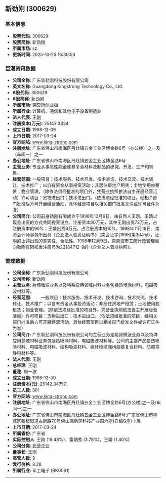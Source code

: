 ## 新劲刚 (300629)

### 基本信息

- **股票代码**: 300629
- **股票简称**: 新劲刚
- **所属市场**: sz
- **更新时间**: 2025-10-25 16:30:53

### 巨潮资讯数据

- **公司全称**: 广东新劲刚科技股份有限公司
- **英文名称**: Guangdong Kingstrong Technology Co., Ltd.
- **A股代码**: 300629
- **A股简称**: 新劲刚
- **所属市场**: 深交所创业板
- **所属行业**: 计算机、通信和其他电子设备制造业
- **法人代表**: 王刚
- **注册资本(万元)**: 25142.3424
- **成立日期**: 1998-12-09
- **上市日期**: 2017-03-24
- **官方网站**: www.king-strong.com
- **注册地址**: 广东省佛山市南海区丹灶镇五金工业区博金路6号（办公楼）之一及（车间一）之一
- **办公地址**: 广东省佛山市南海区丹灶镇五金工业区博金路6号
- **主营业务**: 专业从事高性能金属基复合材料及制品的研究、开发、生产和销售。
- **经营范围**: 一般项目：技术服务、技术开发、技术咨询、技术交流、技术转让、技术推广；以自有资金从事投资活动；非居住房地产租赁；土地使用权租赁；物业管理。（除依法须经批准的项目外，凭营业执照依法自主开展经营活动）许可项目：货物进出口；技术进出口。（依法须经批准的项目，经相关部门批准后方可开展经营活动，具体经营项目以相关部门批准文件或许可证件为准）
- **公司简介**: 公司前身劲刚有限成立于1998年12月9日，由自然人王刚、王婧以现金出资的方式共同投资设立，注册资本80万元，其中王刚出资72万元，占注册资本的90%；王婧出资8万元，占注册资本的10%。1998年11月18日，南海会计师事务所出具《企业法人验资证明书》（南会证字[1998]第304号），证明的上述出资的真实性、合法性。1998年12月9日，原南海市工商行政管理局向劲刚有限核发注册号为23184712-9的《企业法人营业执照》。

### 雪球数据

- **公司全称**: 广东新劲刚科技股份有限公司
- **公司简称**: 新劲刚
- **主营业务**: 射频微波业务以及特殊应用领域材料业务包括热喷涂材料、电磁吸波材料等。
- **经营范围**: 　　一般项目：技术服务、技术开发、技术咨询、技术交流、技术转让、技术推广；以自有资金从事投资活动；非居住房地产租赁；土地使用权租赁；物业管理。（除依法须经批准的项目外，凭营业执照依法自主开展经营活动）许可项目：货物进出口；技术进出口。（依法须经批准的项目，经相关部门批准后方可开展经营活动，具体经营项目以相关部门批准文件或许可证件为准）
- **公司简介**: 广东新劲刚科技股份有限公司的主营业务是射频微波业务以及特殊应用领域材料业务包括热喷涂材料、电磁吸波材料等。公司的主要产品是热喷涂材料、电磁吸波材料、结构吸波材料、碳纤维增强树脂基复合材料、防腐导静电材料等。
- **法人代表**: 王刚
- **总经理**: 王刚
- **董秘**: 周一波
- **成立日期**: 1998-12-09
- **注册资本(元)**: 25142.34万元
- **员工人数**: 501
- **官方网站**: www.king-strong.com
- **注册地址**: 广东省佛山市南海区丹灶镇五金工业区博金路6号(办公楼)之一及(车间一)之一
- **办公地址**: 广东省佛山市南海区丹灶镇五金工业区博金路6号;广东省佛山市禅城区张槎街道古新路70号佛山高新区科技产业园六座(自编G座)十层
- **上市日期**: 2017-03-24
- **所属省份**: 广东省
- **实际控制人**: 王刚 (16.48%)，雷炳秀 (3.78%)，王婧 (1.40%)
- **公司分类**: 民营企业
- **董事长**: 王刚
- **高管人数**: 9
- **发行价格**: 8.28
- **所属行业**: 军工电子 (BK0091)

---